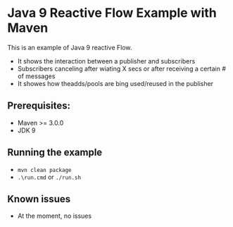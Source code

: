 # Java 9 Reactive Flow Example with Maven 

This is an example of Java 9 reactive Flow. 
- It shows the interaction between a publisher and subscribers
- Subscribers canceling after wiating X secs or after receiving a certain # of messages
- It showes how theadds/pools are bing used/reused in the publisher

## Prerequisites:
* Maven >= 3.0.0
* JDK 9

## Running the example
* `mvn clean package`
* `.\run.cmd` or `./run.sh`

## Known issues
* At the moment, no issues